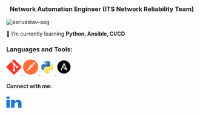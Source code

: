 <h3 align="center">Network Automation Engineer (ITS Network Reliability Team)</h3>

<p align="left"> <img src="https://komarev.com/ghpvc/?username=asrivastav-aag&label=Profile%20views&color=0e75b6&style=flat" alt="asrivastav-aag" /> </p>

🌱 I’m currently learning **Python, Ansible, CI/CD**


<h3 align="left">Languages and Tools:</h3>
<p align="left"> <a href="https://git-scm.com/" target="_blank" rel="noreferrer"> <img src="https://github.com/asrivastav-aag/pictures/blob/main/git.svg" alt="git" width="40" height="40"/> </a> <a href="https://postman.com" target="_blank" rel="noreferrer"> <img src="https://github.com/asrivastav-aag/pictures/blob/main/postman.svg" alt="postman" width="40" height="40"/> </a> <a href="https://www.python.org" target="_blank" rel="noreferrer"> <img src="https://github.com/asrivastav-aag/pictures/blob/main/python-original.svg" alt="python" width="40" height="40"/> </a> <a href="https://www.ansible.com/" target="_blank" rel="noreferrer"> <img src="https://github.com/asrivastav-aag/pictures/blob/main/ansible.png" alt="ansible" width="40" height="40"/> </a> </p>



<h4 align="left">Connect with me:</h4>
<p align="left">
<a href="https://linkedin.com/in/avinash-srivastava-7108771a" target="blank"><img align="center" src="https://github.com/asrivastav-aag/pictures/blob/main/linked-in-alt.svg" alt="LinkedIn" height="30" width="40" /></a>
</p>
